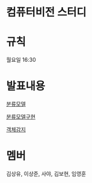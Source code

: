 # 컴퓨터비전 스터디
# 규칙
월요일 16:30
# 발표내용
[분류모델](https://alive-failing-42f.notion.site/4-1-4-8-af2c048e179f4153bdefc2a2394b71ed)  

[분류모델구현](https://alive-failing-42f.notion.site/5-8-f95c769fef154114bd38fcc7f9ea8281)  

[객체감지](https://alive-failing-42f.notion.site/5-13-c45aa55bb97a4def8593544473edc315)

# 멤버
김상유, 이상준, 사야, 김보현, 임영훈

